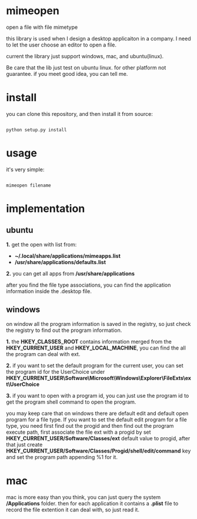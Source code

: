 # mimeopen

open a file with file mimetype

this library is used when I design a desktop applicaiton in a
company. I need to let the user choose an editor to open a file.

current the library just support windows, mac, and ubuntu(linux).

Be care that the lib just test on ubuntu linux. for other platform
not guarantee. if you meet good idea, you can tell me.

# install

you can clone this repository, and then install it from source:

``` shell

python setup.py install

```

# usage

it's very simple:

``` shell

mimeopen filename

```

# implementation

## ubuntu

**1.** get the open with list from:

- **~/.local/share/applications/mimeapps.list**
- **/usr/share/applications/defaults.list**

**2.** you can get all apps from **/usr/share/applications**

after you find the file type associations, you can find the application
information inside the .desktop file.

## windows

on window all the program information is saved in the registry, so just check the
registry to find out the program information.

**1.** the **HKEY_CLASSES_ROOT** contains information merged from the **HKEY_CURRENT_USER**
and **HKEY_LOCAL_MACHINE**, you can find the all the program can deal with ext.

**2.** if you want to set the default program for the current user, you can set the
program id for the UserChoice under **HKEY_CURRENT_USER\Software\Microsoft\Windows\Explorer\FileExts\ext\UserChoice**

**3.** if you want to open with a program id, you can just use the program id to get
the program shell command to open the program.

you may keep care that on windows there are default edit and default open program for a
file type. If you want to set the default edit program for a file type, you need
first find out the progid and then find out the program execute path, first associate
the file ext with a progid by set **HKEY_CURRENT_USER/Software/Classes/ext** default value
to progid, after that just create **HKEY_CURRENT_USER/Software/Classes/Progid/shell/edit/command** key and set
the program path appending %1 for it.

# mac

mac is more easy than you think, you can just query the system **/Applications** folder.
then for each application it contains a **.plist** file to record the file extention it
can deal with, so just read it. 
